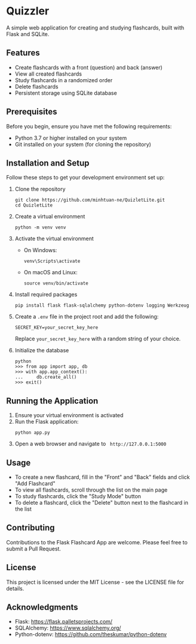 # Quizzler

A simple web application for creating and studying flashcards, built with Flask and SQLite.

## Features

- Create flashcards with a front (question) and back (answer)
- View all created flashcards
- Study flashcards in a randomized order
- Delete flashcards
- Persistent storage using SQLite database

## Prerequisites

Before you begin, ensure you have met the following requirements:

- Python 3.7 or higher installed on your system
- Git installed on your system (for cloning the repository)

## Installation and Setup

Follow these steps to get your development environment set up:

1. Clone the repository
   ```
   git clone https://github.com/minhtuan-ne/QuizletLite.git
   cd QuizletLite
   ```

2. Create a virtual environment
   ```
   python -m venv venv
   ```

3. Activate the virtual environment
   - On Windows:
     ```
     venv\Scripts\activate
     ```
   - On macOS and Linux:
     ```
     source venv/bin/activate
     ```

4. Install required packages
   ```
   pip install flask flask-sqlalchemy python-dotenv logging Werkzeug
   ```

5. Create a `.env` file in the project root and add the following:
   ```
   SECRET_KEY=your_secret_key_here
   ```
   Replace `your_secret_key_here` with a random string of your choice.

6. Initialize the database
   ```
   python
   >>> from app import app, db
   >>> with app.app_context():
   ...     db.create_all()
   >>> exit()
   ```

## Running the Application

1. Ensure your virtual environment is activated
2. Run the Flask application:
   ```
   python app.py
   ```
3. Open a web browser and navigate to ` http://127.0.0.1:5000`

## Usage

- To create a new flashcard, fill in the "Front" and "Back" fields and click "Add Flashcard"
- To view all flashcards, scroll through the list on the main page
- To study flashcards, click the "Study Mode" button
- To delete a flashcard, click the "Delete" button next to the flashcard in the list

## Contributing

Contributions to the Flask Flashcard App are welcome. Please feel free to submit a Pull Request.

## License

This project is licensed under the MIT License - see the LICENSE file for details.

## Acknowledgments

- Flask: https://flask.palletsprojects.com/
- SQLAlchemy: https://www.sqlalchemy.org/
- Python-dotenv: https://github.com/theskumar/python-dotenv